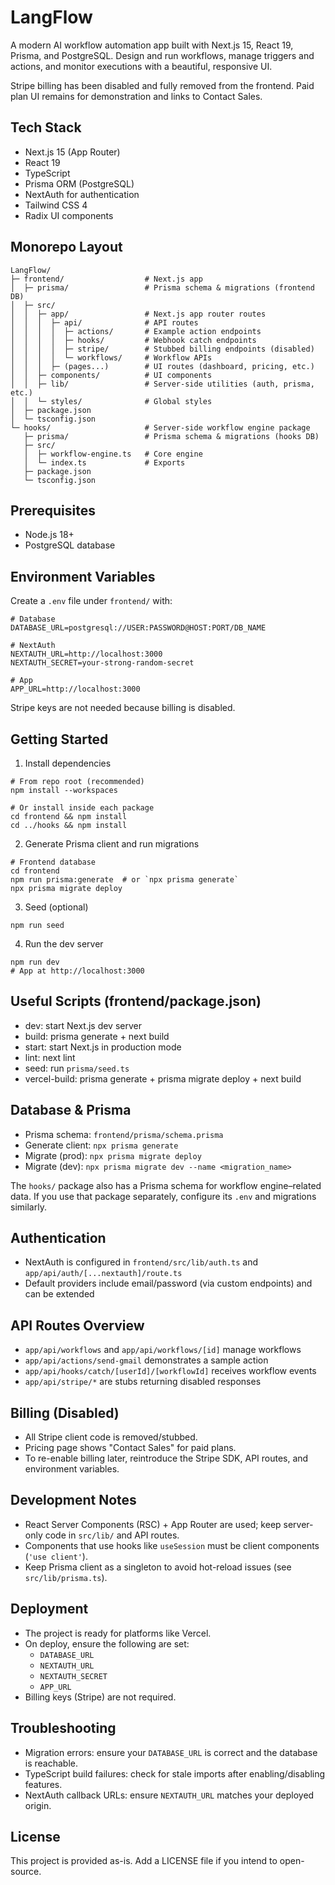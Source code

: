 # LangFlow

A modern AI workflow automation app built with Next.js 15, React 19, Prisma, and PostgreSQL. Design and run workflows, manage triggers and actions, and monitor executions with a beautiful, responsive UI.

Stripe billing has been disabled and fully removed from the frontend. Paid plan UI remains for demonstration and links to Contact Sales.

## Tech Stack
- Next.js 15 (App Router)
- React 19
- TypeScript
- Prisma ORM (PostgreSQL)
- NextAuth for authentication
- Tailwind CSS 4
- Radix UI components

## Monorepo Layout
```
LangFlow/
├─ frontend/                  # Next.js app
│  ├─ prisma/                 # Prisma schema & migrations (frontend DB)
│  ├─ src/
│  │  ├─ app/                 # Next.js app router routes
│  │  │  ├─ api/              # API routes
│  │  │  │  ├─ actions/       # Example action endpoints
│  │  │  │  ├─ hooks/         # Webhook catch endpoints
│  │  │  │  ├─ stripe/        # Stubbed billing endpoints (disabled)
│  │  │  │  └─ workflows/     # Workflow APIs
│  │  │  ├─ (pages...)        # UI routes (dashboard, pricing, etc.)
│  │  ├─ components/          # UI components
│  │  ├─ lib/                 # Server-side utilities (auth, prisma, etc.)
│  │  └─ styles/              # Global styles
│  ├─ package.json
│  └─ tsconfig.json
└─ hooks/                     # Server-side workflow engine package
   ├─ prisma/                 # Prisma schema & migrations (hooks DB)
   ├─ src/
   │  ├─ workflow-engine.ts   # Core engine
   │  └─ index.ts             # Exports
   ├─ package.json
   └─ tsconfig.json
```

## Prerequisites
- Node.js 18+
- PostgreSQL database

## Environment Variables
Create a `.env` file under `frontend/` with:
```
# Database
DATABASE_URL=postgresql://USER:PASSWORD@HOST:PORT/DB_NAME

# NextAuth
NEXTAUTH_URL=http://localhost:3000
NEXTAUTH_SECRET=your-strong-random-secret

# App
APP_URL=http://localhost:3000
```

Stripe keys are not needed because billing is disabled.

## Getting Started
1. Install dependencies
```
# From repo root (recommended)
npm install --workspaces

# Or install inside each package
cd frontend && npm install
cd ../hooks && npm install
```

2. Generate Prisma client and run migrations
```
# Frontend database
cd frontend
npm run prisma:generate  # or `npx prisma generate`
npx prisma migrate deploy
```

3. Seed (optional)
```
npm run seed
```

4. Run the dev server
```
npm run dev
# App at http://localhost:3000
```

## Useful Scripts (frontend/package.json)
- dev: start Next.js dev server
- build: prisma generate + next build
- start: start Next.js in production mode
- lint: next lint
- seed: run `prisma/seed.ts`
- vercel-build: prisma generate + prisma migrate deploy + next build

## Database & Prisma
- Prisma schema: `frontend/prisma/schema.prisma`
- Generate client: `npx prisma generate`
- Migrate (prod): `npx prisma migrate deploy`
- Migrate (dev): `npx prisma migrate dev --name <migration_name>`

The `hooks/` package also has a Prisma schema for workflow engine–related data. If you use that package separately, configure its `.env` and migrations similarly.

## Authentication
- NextAuth is configured in `frontend/src/lib/auth.ts` and `app/api/auth/[...nextauth]/route.ts`
- Default providers include email/password (via custom endpoints) and can be extended

## API Routes Overview
- `app/api/workflows` and `app/api/workflows/[id]` manage workflows
- `app/api/actions/send-gmail` demonstrates a sample action
- `app/api/hooks/catch/[userId]/[workflowId]` receives workflow events
- `app/api/stripe/*` are stubs returning disabled responses

## Billing (Disabled)
- All Stripe client code is removed/stubbed.
- Pricing page shows "Contact Sales" for paid plans.
- To re-enable billing later, reintroduce the Stripe SDK, API routes, and environment variables.

## Development Notes
- React Server Components (RSC) + App Router are used; keep server-only code in `src/lib/` and API routes.
- Components that use hooks like `useSession` must be client components (`'use client'`).
- Keep Prisma client as a singleton to avoid hot-reload issues (see `src/lib/prisma.ts`).

## Deployment
- The project is ready for platforms like Vercel.
- On deploy, ensure the following are set:
  - `DATABASE_URL`
  - `NEXTAUTH_URL`
  - `NEXTAUTH_SECRET`
  - `APP_URL`
- Billing keys (Stripe) are not required.

## Troubleshooting
- Migration errors: ensure your `DATABASE_URL` is correct and the database is reachable.
- TypeScript build failures: check for stale imports after enabling/disabling features.
- NextAuth callback URLs: ensure `NEXTAUTH_URL` matches your deployed origin.

## License
This project is provided as-is. Add a LICENSE file if you intend to open-source.
